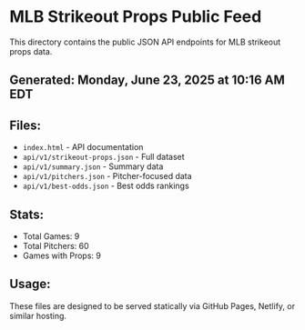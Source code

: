 # MLB Strikeout Props Public Feed

This directory contains the public JSON API endpoints for MLB strikeout props data.

## Generated: Monday, June 23, 2025 at 10:16 AM EDT

## Files:
- `index.html` - API documentation
- `api/v1/strikeout-props.json` - Full dataset
- `api/v1/summary.json` - Summary data
- `api/v1/pitchers.json` - Pitcher-focused data  
- `api/v1/best-odds.json` - Best odds rankings

## Stats:
- Total Games: 9
- Total Pitchers: 60
- Games with Props: 9

## Usage:
These files are designed to be served statically via GitHub Pages, Netlify, or similar hosting.
